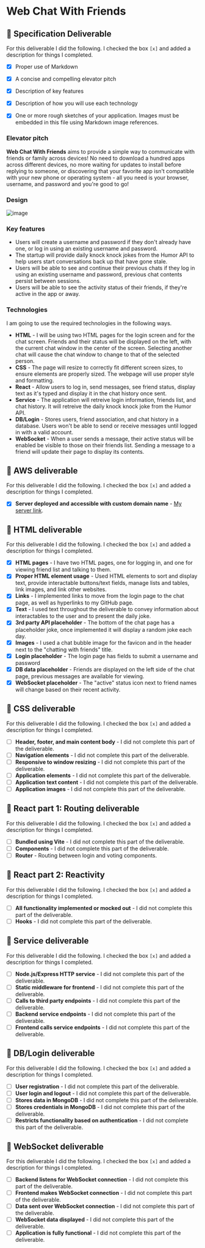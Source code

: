 # Web Chat With Friends

## 🚀 Specification Deliverable

For this deliverable I did the following. I checked the box `[x]` and added a description for things I completed.

- [X] Proper use of Markdown
- [X] A concise and compelling elevator pitch
- [X] Description of key features
- [X] Description of how you will use each technology
- [X] One or more rough sketches of your application. Images must be embedded in this file using Markdown image references.


### Elevator pitch
**Web Chat With Friends** aims to provide a simple way to communicate with friends or family across devices! No need to download a hundred apps across different devices, no more waiting for updates to install before replying to someone, or discovering that your favorite app isn't compatible with your new phone or operating system - all you need is your browser, username, and password and you're good to go!


### Design
![image](https://github.com/user-attachments/assets/8466b9c3-e1a6-4600-8eae-4dce3a7fad62)


### Key features

- Users will create a username and password if they don't already have one, or log in using an existing username and password.
- The startup will provide daily knock knock jokes from the Humor API to help users start conversations back up that have gone stale.
- Users will be able to see and continue their previous chats if they log in using an existing username and password, previous chat contents persist between sessions.
- Users will be able to see the activity status of their friends, if they're active in the app or away.
  

### Technologies

I am going to use the required technologies in the following ways.

- **HTML** - I will be using two HTML pages for the login screen and for the chat screen. Friends and their status will be displayed on the left, with the current chat window in the center of the screen. Selecting another chat will cause the chat window to change to that of the selected person.
- **CSS** - The page will resize to correctly fit different screen sizes, to ensure elements are properly sized. The webpage will use proper style and formatting.
- **React** - Allow users to log in, send messages, see friend status, display text as it's typed and display it in the chat history once sent.
- **Service** - The application will retreive login information, friends list, and chat history. It will retreive the daily knock knock joke from the Humor API.
- **DB/Login** - Stores users, friend association, and chat history in a database. Users won't be able to send or receive messages until logged in with a valid account.
- **WebSocket** - When a user sends a message, their active status will be enabled be visible to those on their friends list. Sending a message to a friend will update their page to display its contents.

## 🚀 AWS deliverable

For this deliverable I did the following. I checked the box `[x]` and added a description for things I completed.

- [X] **Server deployed and accessible with custom domain name** - [My server link](https://webchatwithfriends.click).

## 🚀 HTML deliverable

For this deliverable I did the following. I checked the box `[x]` and added a description for things I completed.

- [X] **HTML pages** - I have two HTML pages, one for logging in, and one for viewing friend list and talking to them.
- [X] **Proper HTML element usage** - Used HTML elements to sort and display text, provide interactable buttons/text fields, manage lists and tables, link images, and link other websites.
- [X] **Links** - I implemented links to move from the login page to the chat page, as well as hyperlinks to my GitHub page.
- [X] **Text** - I used text throughout the deliverable to convey information about interactables to the user and to present the daily joke.
- [X] **3rd party API placeholder** - The bottom of the chat page has a placeholder joke, once implemented it will display a random joke each day.
- [X] **Images** - I used a chat bubble image for the favicon and in the header next to the "chatting with friends" title.
- [X] **Login placeholder** - The login page has fields to submit a username and password
- [X] **DB data placeholder** - Friends are displayed on the left side of the chat page, previous messages are available for viewing.
- [X] **WebSocket placeholder** - The "active" status icon next to friend names will change based on their recent activity.
      
## 🚀 CSS deliverable

For this deliverable I did the following. I checked the box `[x]` and added a description for things I completed.

- [ ] **Header, footer, and main content body** - I did not complete this part of the deliverable.
- [ ] **Navigation elements** - I did not complete this part of the deliverable.
- [ ] **Responsive to window resizing** - I did not complete this part of the deliverable.
- [ ] **Application elements** - I did not complete this part of the deliverable.
- [ ] **Application text content** - I did not complete this part of the deliverable.
- [ ] **Application images** - I did not complete this part of the deliverable.

## 🚀 React part 1: Routing deliverable

For this deliverable I did the following. I checked the box `[x]` and added a description for things I completed.

- [ ] **Bundled using Vite** - I did not complete this part of the deliverable.
- [ ] **Components** - I did not complete this part of the deliverable.
- [ ] **Router** - Routing between login and voting components.

## 🚀 React part 2: Reactivity

For this deliverable I did the following. I checked the box `[x]` and added a description for things I completed.

- [ ] **All functionality implemented or mocked out** - I did not complete this part of the deliverable.
- [ ] **Hooks** - I did not complete this part of the deliverable.

## 🚀 Service deliverable

For this deliverable I did the following. I checked the box `[x]` and added a description for things I completed.

- [ ] **Node.js/Express HTTP service** - I did not complete this part of the deliverable.
- [ ] **Static middleware for frontend** - I did not complete this part of the deliverable.
- [ ] **Calls to third party endpoints** - I did not complete this part of the deliverable.
- [ ] **Backend service endpoints** - I did not complete this part of the deliverable.
- [ ] **Frontend calls service endpoints** - I did not complete this part of the deliverable.

## 🚀 DB/Login deliverable

For this deliverable I did the following. I checked the box `[x]` and added a description for things I completed.

- [ ] **User registration** - I did not complete this part of the deliverable.
- [ ] **User login and logout** - I did not complete this part of the deliverable.
- [ ] **Stores data in MongoDB** - I did not complete this part of the deliverable.
- [ ] **Stores credentials in MongoDB** - I did not complete this part of the deliverable.
- [ ] **Restricts functionality based on authentication** - I did not complete this part of the deliverable.

## 🚀 WebSocket deliverable

For this deliverable I did the following. I checked the box `[x]` and added a description for things I completed.

- [ ] **Backend listens for WebSocket connection** - I did not complete this part of the deliverable.
- [ ] **Frontend makes WebSocket connection** - I did not complete this part of the deliverable.
- [ ] **Data sent over WebSocket connection** - I did not complete this part of the deliverable.
- [ ] **WebSocket data displayed** - I did not complete this part of the deliverable.
- [ ] **Application is fully functional** - I did not complete this part of the deliverable.
